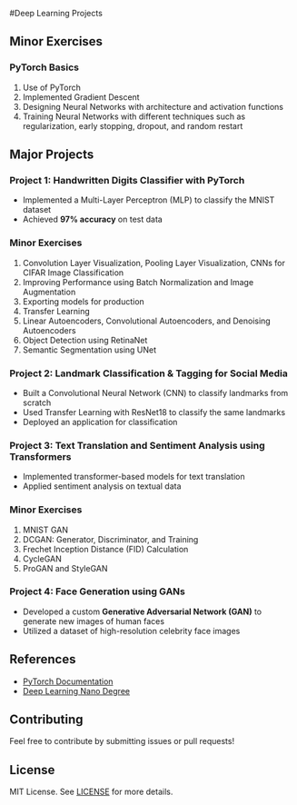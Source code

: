 #Deep Learning Projects

## Minor Exercises
### PyTorch Basics
1. Use of PyTorch
2. Implemented Gradient Descent
3. Designing Neural Networks with architecture and activation functions
4. Training Neural Networks with different techniques such as regularization, early stopping, dropout, and random restart

## Major Projects

### Project 1: Handwritten Digits Classifier with PyTorch
- Implemented a Multi-Layer Perceptron (MLP) to classify the MNIST dataset
- Achieved **97% accuracy** on test data

### Minor Exercises
1. Convolution Layer Visualization, Pooling Layer Visualization, CNNs for CIFAR Image Classification
2. Improving Performance using Batch Normalization and Image Augmentation
3. Exporting models for production
4. Transfer Learning
5. Linear Autoencoders, Convolutional Autoencoders, and Denoising Autoencoders
6. Object Detection using RetinaNet
7. Semantic Segmentation using UNet

### Project 2: Landmark Classification & Tagging for Social Media
- Built a Convolutional Neural Network (CNN) to classify landmarks from scratch
- Used Transfer Learning with ResNet18 to classify the same landmarks
- Deployed an application for classification

### Project 3: Text Translation and Sentiment Analysis using Transformers
- Implemented transformer-based models for text translation
- Applied sentiment analysis on textual data

### Minor Exercises
1. MNIST GAN
2. DCGAN: Generator, Discriminator, and Training
3. Frechet Inception Distance (FID) Calculation
4. CycleGAN
5. ProGAN and StyleGAN

### Project 4: Face Generation using GANs
- Developed a custom **Generative Adversarial Network (GAN)** to generate new images of human faces
- Utilized a dataset of high-resolution celebrity face images



## References
- [PyTorch Documentation](https://pytorch.org/docs/stable/index.html)
- [Deep Learning Nano Degree](https://www.udacity.com/enrollment/nd101)

## Contributing
Feel free to contribute by submitting issues or pull requests!

## License
MIT License. See [LICENSE](LICENSE) for more details.


